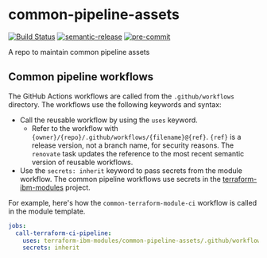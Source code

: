 # common-pipeline-assets
[![Build Status](https://github.com/terraform-ibm-modules/common-pipeline-assets/actions/workflows/ci.yml/badge.svg)](https://github.com/terraform-ibm-modules/common-pipeline-assets/actions/workflows/ci.yml)
[![semantic-release](https://img.shields.io/badge/%20%20%F0%9F%93%A6%F0%9F%9A%80-semantic--release-e10079.svg)](https://github.com/semantic-release/semantic-release)
[![pre-commit](https://img.shields.io/badge/pre--commit-enabled-brightgreen?logo=pre-commit&logoColor=white)](https://github.com/pre-commit/pre-commit)

A repo to maintain common pipeline assets

## Common pipeline workflows

The GitHub Actions workflows are called from the `.github/workflows` directory. The workflows use the following keywords and syntax:

- Call the reusable workflow by using the `uses` keyword.
    - Refer to the workflow with `{owner}/{repo}/.github/workflows/{filename}@{ref}`. `{ref}` is a release version, not a branch name, for security reasons. The `renovate` task updates the reference to the most recent semantic version of reusable workflows.
- Use the `secrets: inherit` keyword to pass secrets from the module workflow. The common pipeline workflows use secrets in the [terraform-ibm-modules](https://github.com/terraform-ibm-modules) project.

For example, here's how the `common-terraform-module-ci` workflow is called in the module template.

```yaml
jobs:
  call-terraform-ci-pipeline:
    uses: terraform-ibm-modules/common-pipeline-assets/.github/workflows/common-terraform-module-ci.yml@v1.11.1
    secrets: inherit
```
